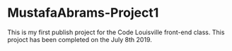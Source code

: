 # MustafaAbrams-Project1

This is my first publish project for the Code Louisville front-end class.
This projoct has been completed on the July 8th 2019.
